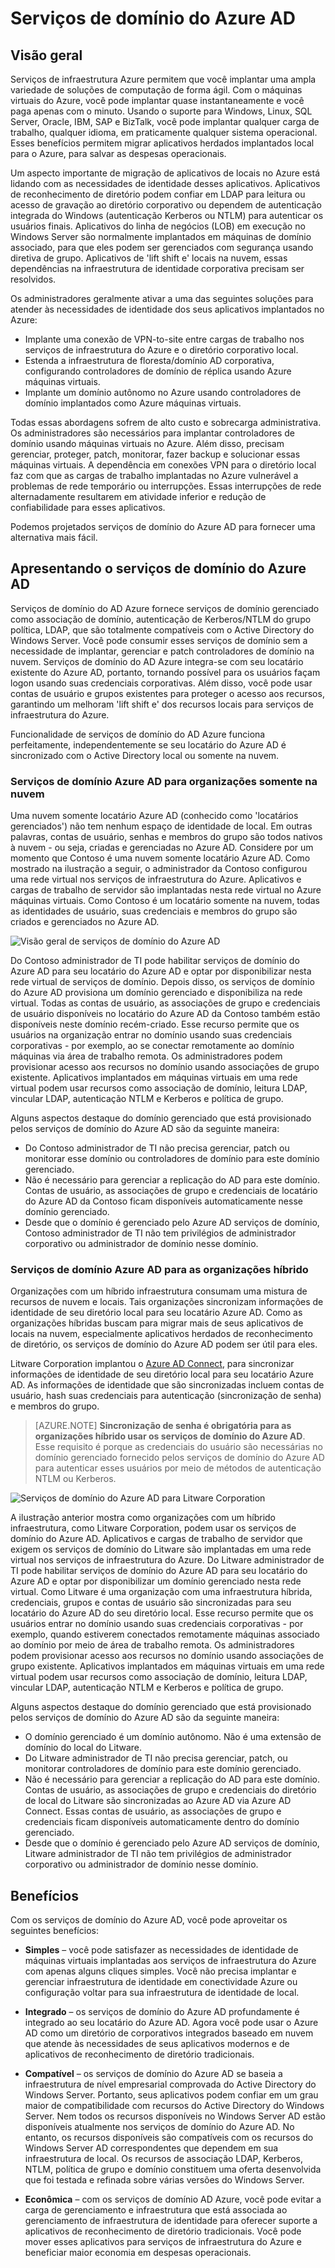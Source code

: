 <properties
    pageTitle="Visão geral dos serviços de domínio Active Directory do Azure | Microsoft Azure"
    description="Visão geral dos serviços de domínio Active Directory do Azure"
    services="active-directory-ds"
    documentationCenter=""
    authors="mahesh-unnikrishnan"
    manager="stevenpo"
    editor="curtand"/>

<tags
    ms.service="active-directory-ds"
    ms.workload="identity"
    ms.tgt_pltfrm="na"
    ms.devlang="na"
    ms.topic="article"
    ms.date="10/07/2016"
    ms.author="maheshu"/>

# <a name="azure-ad-domain-services"></a>Serviços de domínio do Azure AD

## <a name="overview"></a>Visão geral
Serviços de infraestrutura Azure permitem que você implantar uma ampla variedade de soluções de computação de forma ágil. Com o máquinas virtuais do Azure, você pode implantar quase instantaneamente e você paga apenas com o minuto. Usando o suporte para Windows, Linux, SQL Server, Oracle, IBM, SAP e BizTalk, você pode implantar qualquer carga de trabalho, qualquer idioma, em praticamente qualquer sistema operacional. Esses benefícios permitem migrar aplicativos herdados implantados local para o Azure, para salvar as despesas operacionais.

Um aspecto importante de migração de aplicativos de locais no Azure está lidando com as necessidades de identidade desses aplicativos. Aplicativos de reconhecimento de diretório podem confiar em LDAP para leitura ou acesso de gravação ao diretório corporativo ou dependem de autenticação integrada do Windows (autenticação Kerberos ou NTLM) para autenticar os usuários finais. Aplicativos do linha de negócios (LOB) em execução no Windows Server são normalmente implantados em máquinas de domínio associado, para que eles podem ser gerenciados com segurança usando diretiva de grupo. Aplicativos de 'lift shift e' locais na nuvem, essas dependências na infraestrutura de identidade corporativa precisam ser resolvidos.

Os administradores geralmente ativar a uma das seguintes soluções para atender às necessidades de identidade dos seus aplicativos implantados no Azure:

- Implante uma conexão de VPN-to-site entre cargas de trabalho nos serviços de infraestrutura do Azure e o diretório corporativo local.
- Estenda a infraestrutura de floresta/domínio AD corporativa, configurando controladores de domínio de réplica usando Azure máquinas virtuais.
- Implante um domínio autônomo no Azure usando controladores de domínio implantados como Azure máquinas virtuais.

Todas essas abordagens sofrem de alto custo e sobrecarga administrativa. Os administradores são necessários para implantar controladores de domínio usando máquinas virtuais no Azure. Além disso, precisam gerenciar, proteger, patch, monitorar, fazer backup e solucionar essas máquinas virtuais. A dependência em conexões VPN para o diretório local faz com que as cargas de trabalho implantadas no Azure vulnerável a problemas de rede temporário ou interrupções. Essas interrupções de rede alternadamente resultarem em atividade inferior e redução de confiabilidade para esses aplicativos.

Podemos projetados serviços de domínio do Azure AD para fornecer uma alternativa mais fácil.


## <a name="introducing-azure-ad-domain-services"></a>Apresentando o serviços de domínio do Azure AD
Serviços de domínio do AD Azure fornece serviços de domínio gerenciado como associação de domínio, autenticação de Kerberos/NTLM do grupo política, LDAP, que são totalmente compatíveis com o Active Directory do Windows Server. Você pode consumir esses serviços de domínio sem a necessidade de implantar, gerenciar e patch controladores de domínio na nuvem. Serviços de domínio do AD Azure integra-se com seu locatário existente do Azure AD, portanto, tornando possível para os usuários façam logon usando suas credenciais corporativas. Além disso, você pode usar contas de usuário e grupos existentes para proteger o acesso aos recursos, garantindo um melhoram 'lift shift e' dos recursos locais para serviços de infraestrutura do Azure.

Funcionalidade de serviços de domínio do AD Azure funciona perfeitamente, independentemente se seu locatário do Azure AD é sincronizado com o Active Directory local ou somente na nuvem.

### <a name="azure-ad-domain-services-for-cloud-only-organizations"></a>Serviços de domínio Azure AD para organizações somente na nuvem
Uma nuvem somente locatário Azure AD (conhecido como 'locatários gerenciados') não tem nenhum espaço de identidade de local. Em outras palavras, contas de usuário, senhas e membros do grupo são todos nativos à nuvem - ou seja, criadas e gerenciadas no Azure AD. Considere por um momento que Contoso é uma nuvem somente locatário Azure AD. Como mostrado na ilustração a seguir, o administrador da Contoso configurou uma rede virtual nos serviços de infraestrutura do Azure. Aplicativos e cargas de trabalho de servidor são implantadas nesta rede virtual no Azure máquinas virtuais. Como Contoso é um locatário somente na nuvem, todas as identidades de usuário, suas credenciais e membros do grupo são criados e gerenciados no Azure AD.

![Visão geral de serviços de domínio do Azure AD](./media/active-directory-domain-services-overview/aadds-overview.png)

Do Contoso administrador de TI pode habilitar serviços de domínio do Azure AD para seu locatário do Azure AD e optar por disponibilizar nesta rede virtual de serviços de domínio. Depois disso, os serviços de domínio do Azure AD provisiona um domínio gerenciado e disponibiliza na rede virtual. Todas as contas de usuário, as associações de grupo e credenciais de usuário disponíveis no locatário do Azure AD da Contoso também estão disponíveis neste domínio recém-criado. Esse recurso permite que os usuários na organização entrar no domínio usando suas credenciais corporativas - por exemplo, ao se conectar remotamente ao domínio máquinas via área de trabalho remota. Os administradores podem provisionar acesso aos recursos no domínio usando associações de grupo existente. Aplicativos implantados em máquinas virtuais em uma rede virtual podem usar recursos como associação de domínio, leitura LDAP, vincular LDAP, autenticação NTLM e Kerberos e política de grupo.

Alguns aspectos destaque do domínio gerenciado que está provisionado pelos serviços de domínio do Azure AD são da seguinte maneira:

- Do Contoso administrador de TI não precisa gerenciar, patch ou monitorar esse domínio ou controladores de domínio para este domínio gerenciado.
- Não é necessário para gerenciar a replicação do AD para este domínio. Contas de usuário, as associações de grupo e credenciais de locatário do Azure AD da Contoso ficam disponíveis automaticamente nesse domínio gerenciado.
- Desde que o domínio é gerenciado pelo Azure AD serviços de domínio, Contoso administrador de TI não tem privilégios de administrador corporativo ou administrador de domínio nesse domínio.


### <a name="azure-ad-domain-services-for-hybrid-organizations"></a>Serviços de domínio Azure AD para as organizações híbrido
Organizações com um híbrido infraestrutura consumam uma mistura de recursos de nuvem e locais. Tais organizações sincronizam informações de identidade de seu diretório local para seu locatário Azure AD. Como as organizações híbridas buscam para migrar mais de seus aplicativos de locais na nuvem, especialmente aplicativos herdados de reconhecimento de diretório, os serviços de domínio do Azure AD podem ser útil para eles.

Litware Corporation implantou o [Azure AD Connect](../active-directory/active-directory-aadconnect.md), para sincronizar informações de identidade de seu diretório local para seu locatário Azure AD. As informações de identidade que são sincronizadas incluem contas de usuário, hash suas credenciais para autenticação (sincronização de senha) e membros do grupo.

> [AZURE.NOTE] **Sincronização de senha é obrigatória para as organizações híbrido usar os serviços de domínio do Azure AD**. Esse requisito é porque as credenciais do usuário são necessárias no domínio gerenciado fornecido pelos serviços de domínio do Azure AD para autenticar esses usuários por meio de métodos de autenticação NTLM ou Kerberos.

![Serviços de domínio do Azure AD para Litware Corporation](./media/active-directory-domain-services-overview/aadds-overview-synced-tenant.png)

A ilustração anterior mostra como organizações com um híbrido infraestrutura, como Litware Corporation, podem usar os serviços de domínio do Azure AD. Aplicativos e cargas de trabalho de servidor que exigem os serviços de domínio do Litware são implantadas em uma rede virtual nos serviços de infraestrutura do Azure. Do Litware administrador de TI pode habilitar serviços de domínio do Azure AD para seu locatário do Azure AD e optar por disponibilizar um domínio gerenciado nesta rede virtual. Como Litware é uma organização com uma infraestrutura híbrida, credenciais, grupos e contas de usuário são sincronizadas para seu locatário do Azure AD do seu diretório local. Esse recurso permite que os usuários entrar no domínio usando suas credenciais corporativas - por exemplo, quando estiverem conectados remotamente máquinas associado ao domínio por meio de área de trabalho remota. Os administradores podem provisionar acesso aos recursos no domínio usando associações de grupo existente. Aplicativos implantados em máquinas virtuais em uma rede virtual podem usar recursos como associação de domínio, leitura LDAP, vincular LDAP, autenticação NTLM e Kerberos e política de grupo.

Alguns aspectos destaque do domínio gerenciado que está provisionado pelos serviços de domínio do Azure AD são da seguinte maneira:

- O domínio gerenciado é um domínio autônomo. Não é uma extensão de domínio do local do Litware.
- Do Litware administrador de TI não precisa gerenciar, patch, ou monitorar controladores de domínio para este domínio gerenciado.
- Não é necessário para gerenciar a replicação do AD para este domínio. Contas de usuário, as associações de grupo e credenciais do diretório de local do Litware são sincronizadas ao Azure AD via Azure AD Connect. Essas contas de usuário, as associações de grupo e credenciais ficam disponíveis automaticamente dentro do domínio gerenciado.
- Desde que o domínio é gerenciado pelo Azure AD serviços de domínio, Litware administrador de TI não tem privilégios de administrador corporativo ou administrador de domínio nesse domínio.


## <a name="benefits"></a>Benefícios
Com os serviços de domínio do Azure AD, você pode aproveitar os seguintes benefícios:

-   **Simples** – você pode satisfazer as necessidades de identidade de máquinas virtuais implantadas aos serviços de infraestrutura do Azure com apenas alguns cliques simples. Você não precisa implantar e gerenciar infraestrutura de identidade em conectividade Azure ou configuração voltar para sua infraestrutura de identidade de local.

-   **Integrado** – os serviços de domínio do Azure AD profundamente é integrado ao seu locatário do Azure AD. Agora você pode usar o Azure AD como um diretório de corporativos integrados baseado em nuvem que atende às necessidades de seus aplicativos modernos e de aplicativos de reconhecimento de diretório tradicionais.

-   **Compatível** – os serviços de domínio do Azure AD se baseia a infraestrutura de nível empresarial comprovada do Active Directory do Windows Server. Portanto, seus aplicativos podem confiar em um grau maior de compatibilidade com recursos do Active Directory do Windows Server. Nem todos os recursos disponíveis no Windows Server AD estão disponíveis atualmente nos serviços de domínio do Azure AD. No entanto, os recursos disponíveis são compatíveis com os recursos do Windows Server AD correspondentes que dependem em sua infraestrutura de local. Os recursos de associação LDAP, Kerberos, NTLM, política de grupo e domínio constituem uma oferta desenvolvida que foi testada e refinada sobre várias versões do Windows Server.

-   **Econômica** – com os serviços de domínio AD Azure, você pode evitar a carga de gerenciamento e infraestrutura que está associada ao gerenciamento de infraestrutura de identidade para oferecer suporte a aplicativos de reconhecimento de diretório tradicionais. Você pode mover esses aplicativos para serviços de infraestrutura do Azure e beneficiar maior economia em despesas operacionais.

